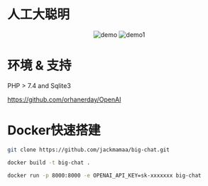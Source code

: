 # 人工大聪明

<div align="center">

![demo](https://user-images.githubusercontent.com/119478410/222645065-da5d487c-5fd6-4c98-b376-4e295f6a5949.png)
![demo1](https://user-images.githubusercontent.com/119478410/222645076-214db6fd-d1b2-46df-9ea8-267df55fea0f.png)

</div>

# 环境 & 支持


PHP > 7.4 and Sqlite3

https://github.com/orhanerday/OpenAI

# Docker快速搭建


```sh
git clone https://github.com/jackmamaa/big-chat.git
```
```sh
docker build -t big-chat .
```
```sh
docker run -p 8000:8000 -e OPENAI_API_KEY=sk-xxxxxxx big-chat
```
